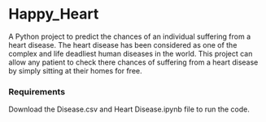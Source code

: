 # Happy_Heart
A Python project to predict the chances of an individual suffering from a heart disease.
The heart disease has been considered as one of the complex and life deadliest human diseases in the world. This project can allow any patient to check there chances of suffering from a heart disease by simply sitting at their homes for free.

### Requirements
Download the Disease.csv and Heart Disease.ipynb file to run the code.
